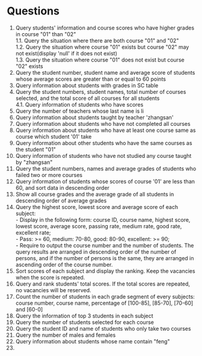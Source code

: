 # Questions
1. Query students' information and course scores who have higher grades in course "01" than "02"  
1.1. Query the situation where there are both course "01" and "02"  
1.2. Query the situation where course "01" exists but course "02" may not exist(display 'null' if it does not exist)  
1.3. Query the situation where course "01" does not exist but course "02" exists  
2. Query the student number, student name and average score of students whose average scores are greater than or equal to 60 points  
3. Query information about students with grades in SC table  
4. Query the student numbers, student names, total number of courses selected, and the total score of all courses for all students  
4.1. Query information of students who have scores
5. Query the number of teachers whose last name is li  
6. Query information about students taught by teacher 'zhangsan'  
7. Query information about students who have not completed all courses  
8. Query information about students who have at least one course same as course which student '01' take  
9. Query information about other students who have the same courses as the student "01"  
10. Query information of students who have not studied any course taught by "zhangsan"  
11. Query the student numbers, names and average grades of students who failed two or more courses  
12. Query information of students whose scores of course '01' are less than 60, and sort data in descending order  
13. Show all course grades and the average grade of all students in descending order of average grades  
14.  Query the highest score, lowest score and average score of each subject:  
    -  Display in the following form: course ID, course name, highest score, lowest score, average score, passing rate, medium rate, good rate, excellent rate;  
    -  Pass: >= 60, medium: 70-80, good: 80-90, excellent: >= 90;  
    -  Require to output the course number and the number of students. The query results are arranged in descending order of the number of persons, and if the number of persons is the same, they are arranged in ascending order of the course number.  
15. Sort scores of each subject and display the ranking. Keep the vacancies when the score is repeated.  
16. Query and rank students' total scores. If the total scores are repeated, no vacancies will be reserved.  
17.  Count the number of students in each grade segment of every subjects: course number, course name, percentage of [100-85], [85-70], [70-60] and [60-0]  
18. Query the information of top 3 students in each subject  
19. Query the number of students selected for each course  
20. Query the student ID and name of students who only take two courses  
21. Query the number of males and females  
22. Query information about students whose name contain "feng"  
23. 



